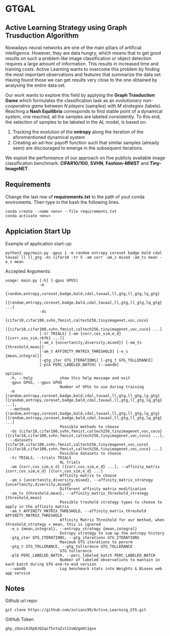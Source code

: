 # GTGAL
## Active Learning Strategy using Graph Trusduction Algorithm

Nowadays neural networks are one of the main pillars of artificial intelligence. However, they are data hungry, which means that to get good results on such a problem like image classification or object detection requires a large amount of information. This results in increased time and training costs. Active Learning wants to overcome this problem by finding the most important observations and features that summarize the data set. Having found those we can get results very close to the one obtained by analysing the entire data set. 

Our work wants to explore this field by applying the **Graph Trasduction Game** which formulates the classification task as an *evolutionary non-cooperative game* between *N players* (samples) with *M strategies* (labels). Reaching a **Nash Equilibria** corresponds to find stable point of a dynamical system, one reached, all the samples are labeled consistently. To this end, the selection of samples to be labeled in the AL model, is based on:

1. Tracking the evolution of the **entropy** along the iteration of the aforementioned dynamical system
2. Creating an ad-hoc payoff function such that similar samples (already seen) are discouraged to emerge in the subsequent iterations.

We exploit the performance of our approach on five publicly available image classification benchmark: **CIFAR10/100**, **SVHN**, **Fashion-MNIST** and **Tiny-ImageNET**.

## Requirements

Change the last row of **requirements.txt** to the path of yout conda enviroments. Then type in the bash the following lines.
```
conda create --name <env> --file requirements.txt
conda activate <env>
```

## Applciation Start Up
Example of application start-up:
```
python3 app/main.py -gpus 1 -m random entropy coreset badge bald cdal tavaal ll ll_gtg -ds cifar10 -tr 5 -am corr -am_s mixed -am_ts mean -e_s mean
```

Accepted Arguments:
```
usage: main.py [-h] [-gpus GPUS]
               -m
               {random,entropy,coreset,badge,bald,cdal,tavaal,ll,gtg,ll_gtg,lq_gtg}
               [{random,entropy,coreset,badge,bald,cdal,tavaal,ll,gtg,ll_gtg,lq_gtg} ...]
               -ds
               {cifar10,cifar100,svhn,fmnist,caltech256,tinyimagenet,voc,coco}
               [{cifar10,cifar100,svhn,fmnist,caltech256,tinyimagenet,voc,coco} ...]
               [-tr TRIALS] [-am {corr,cos_sim,e_d} [{corr,cos_sim,rbfk} ...]]
               [-am_s {uncertanity,diversity,mixed}] [-am_ts {threshold,mean}]
               [-am_t AFFINITY_MATRIX_THRESHOLD] [-e_s {mean,integral}]
               [-gtg_iter GTG_ITERATIONS] [-gtg_t GTG_TOLLERANCE]
               [-plb PERC_LABELED_BATCH] [--wandb]

options:
  -h, --help            show this help message and exit
  -gpus GPUS, --gpus GPUS
                        Number of GPUs to use during training
  -m {random,entropy,coreset,badge,bald,cdal,tavaal,ll,gtg,ll_gtg,lq_gtg} [{random,entropy,coreset,badge,bald,cdal,tavaal,ll,gtg,ll_gtg,lq_gtg} ...],
  --methods {random,entropy,coreset,badge,bald,cdal,tavaal,ll,gtg,ll_gtg,lq_gtg} [{random,entropy,coreset,badge,bald,cdal,tavaal,ll,gtg,ll_gtg,lq_gtg} ...]
                        Possible methods to choose
  -ds {cifar10,cifar100,svhn,fmnist,caltech256,tinyimagenet,voc,coco} [{cifar10,cifar100,svhn,fmnist,caltech256,tinyimagenet,voc,coco} ...],
  --datasets {cifar10,cifar100,svhn,fmnist,caltech256,tinyimagenet,voc,coco} [{cifar10,cifar100,svhn,fmnist,caltech256,tinyimagenet,voc,coco} ...]
                        Possible datasets to choose
  -tr TRIALS, --trials TRIALS
                        AL trials
  -am {corr,cos_sim,e_d} [{corr,cos_sim,e_d} ...], --affinity_matrix {corr,cos_sim,e_d} [{corr,cos_sim,e_d} ...]
                        Affinity matrix to choose
  -am_s {uncertanity,diversity,mixed}, --affinity_matrix_strategy {uncertanity,diversity,mixed}
                        Different affinity matrix modification
  -am_ts {threshold,mean}, --affinity_matrix_threshold_strategy {threshold,mean}
                        Possible treshold strategy types to choose to apply in the affinity matrix
  -am_t AFFINITY_MATRIX_THRESHOLD, --affinity_matrix_threshold AFFINITY_MATRIX_THRESHOLD
                        Affinity Matrix Threshold for our method, when threshold_strategy = mean, this is ignored
  -e_s {mean,integral}, --entropy_strategy {mean,integral}
                        Entropy strategy to sum up the entropy history
  -gtg_iter GTG_ITERATIONS, --gtg_iterations GTG_ITERATIONS
                        Maximum GTG iterations to perorm
  -gtg_t GTG_TOLLERANCE, --gtg_tollerance GTG_TOLLERANCE
                        GTG tollerance
  -plb PERC_LABELED_BATCH, --perc_labeled_batch PERC_LABELED_BATCH
                        Number of labeled observations to mantain in each batch during GTG end-to-end version
  --wandb               Log benchmark stats into Weights & Biases web app service
```

## Notes
Github url repo:
```
git clone https://github.com/zuliani99/Active_Learning_GTG.git
```

GitHub Token
```
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
```
